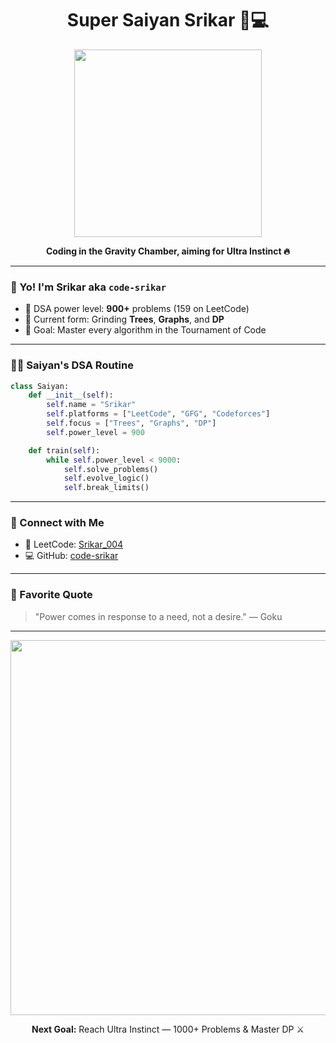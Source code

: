 <h1 align="center">Super Saiyan Srikar 🐉💻</h1>
<p align="center">
  <img src="https://media.giphy.com/media/xUPGcguWZHRC2HyBRS/giphy.gif" width="300"/>
</p>

<p align="center">
  <strong>Coding in the Gravity Chamber, aiming for Ultra Instinct 🔥</strong>
</p>

---

### 👋 Yo! I'm Srikar aka `code-srikar`
- 🧠 DSA power level: **900+** problems (159 on LeetCode)
- 🚀 Current form: Grinding **Trees**, **Graphs**, and **DP**
- 🎯 Goal: Master every algorithm in the Tournament of Code

---

### 🧙‍♂️ Saiyan's DSA Routine
```python
class Saiyan:
    def __init__(self):
        self.name = "Srikar"
        self.platforms = ["LeetCode", "GFG", "Codeforces"]
        self.focus = ["Trees", "Graphs", "DP"]
        self.power_level = 900

    def train(self):
        while self.power_level < 9000:
            self.solve_problems()
            self.evolve_logic()
            self.break_limits()
```

---

### 🔗 Connect with Me
- 🧩 LeetCode: [Srikar_004](https://leetcode.com/Srikar_004/)
- 💻 GitHub: [code-srikar](https://github.com/code-srikar)

---

### 🐲 Favorite Quote
> "Power comes in response to a need, not a desire." — Goku

---

<p align="center">
  <img src="https://i.pinimg.com/originals/c0/b0/5d/c0b05d55a398e4e894a76c8990b9cf53.jpg" width="600" />
</p>

<p align="center">
  <b>Next Goal:</b> Reach Ultra Instinct — 1000+ Problems & Master DP ⚔️
</p>
